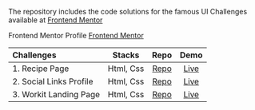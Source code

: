 The repository includes the code solutions for the famous UI Challenges available at [Frontend Mentor](https://www.frontendmentor.io/challenges)

Frontend Mentor Profile [Frontend Mentor](https://www.frontendmentor.io/profile/KKajet)

| Challenges              |  Stacks   |                                           Repo                                           |                                  Demo                                  |
| :---------------------- | :-------: | :--------------------------------------------------------------------------------------: | :--------------------------------------------------------------------: |
| 1. Recipe Page          | Html, Css |        [Repo](https://github.com/KKajet/frontend-mentor/tree/main/fm-recipe-page)        |  [Live](https://frontend-mentor-recipe-page-hl1igsuvz-kkajets-projects.vercel.app/)  |
| 2. Social Links Profile | Html, Css | [Repo](https://github.com/KKajet/frontend-mentor/tree/main/fm-social-links-profile-main) | [Live](https://frontend-mentor-social-links-profile-six.vercel.app/) |
| 3. Workit Landing Page | Html, Css | [Repo](https://github.com/KKajet/frontend-mentor/tree/main/fm-workit-landing-page) | [Live](https://frontend-mentor-workit-landing-page.vercel.app/) |
